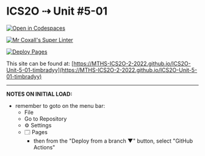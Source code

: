 # ICS2O ⇢ Unit #5-01

[![Open in Codespaces](https://classroom.github.com/assets/launch-codespace-7f7980b617ed060a017424585567c406b6ee15c891e84e1186181d67ecf80aa0.svg)](https://classroom.github.com/open-in-codespaces?assignment_repo_id=11181912)

[![Mr Coxall's Super Linter](https://github.com/MTHS-ICS2O-2-2022/ICS2O-Unit-5-01-timbradyy/workflows/Mr%20Coxall's%20Super%20Linter/badge.svg)](https://github.com/MTHS-ICS2O-2-2022/ICS2O-Unit-5-01-timbradyy/actions)

[![Deploy Pages](https://github.com/MTHS-ICS2O-2-2022/ICS2O-Unit-5-01-timbradyy/workflows/Deploy%20Pages/badge.svg)](https://github.com/MTHS-ICS2O-2-2022/ICS2O-Unit-5-01-timbradyy/actions)

This site can be found at: [https://MTHS-ICS2O-2-2022.github.io/ICS2O-Unit-5-01-timbradyy](https://MTHS-ICS2O-2-2022.github.io/ICS2O-Unit-5-01-timbradyy)

---

**NOTES ON INITIAL LOAD:**
- remember to goto on the menu bar:
  - File
  - Go to Repository
  - ⚙ Settings
  - 🗔 Pages
    - then from the "Deploy from a branch ▼" button, select "GitHub Actions"
